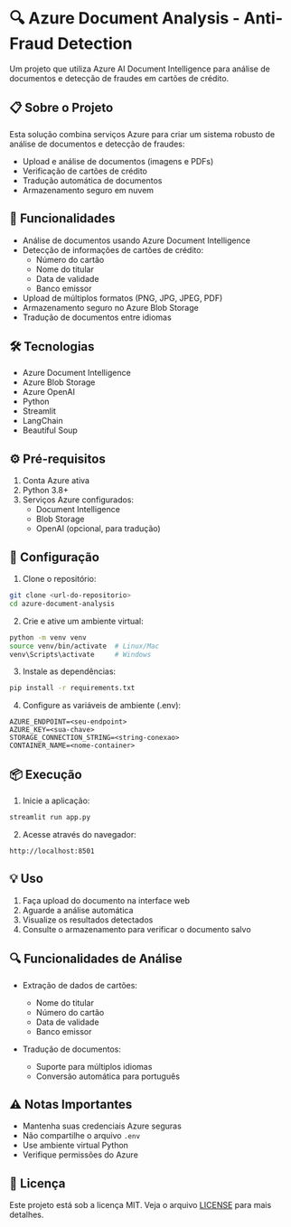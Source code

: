 # 🔍 Azure Document Analysis - Anti-Fraud Detection

Um projeto que utiliza Azure AI Document Intelligence para análise de documentos e detecção de fraudes em cartões de crédito.

## 📋 Sobre o Projeto

Esta solução combina serviços Azure para criar um sistema robusto de análise de documentos e detecção de fraudes:

- Upload e análise de documentos (imagens e PDFs)
- Verificação de cartões de crédito
- Tradução automática de documentos
- Armazenamento seguro em nuvem

## 🚀 Funcionalidades

- Análise de documentos usando Azure Document Intelligence
- Detecção de informações de cartões de crédito:
  - Número do cartão
  - Nome do titular
  - Data de validade
  - Banco emissor
- Upload de múltiplos formatos (PNG, JPG, JPEG, PDF)
- Armazenamento seguro no Azure Blob Storage
- Tradução de documentos entre idiomas

## 🛠️ Tecnologias

- Azure Document Intelligence
- Azure Blob Storage
- Azure OpenAI
- Python
- Streamlit
- LangChain
- Beautiful Soup

## ⚙️ Pré-requisitos

1. Conta Azure ativa
2. Python 3.8+
3. Serviços Azure configurados:
   - Document Intelligence
   - Blob Storage
   - OpenAI (opcional, para tradução)

## 🔧 Configuração

1. Clone o repositório:
```bash
git clone <url-do-repositorio>
cd azure-document-analysis
```

2. Crie e ative um ambiente virtual:
```bash
python -m venv venv
source venv/bin/activate  # Linux/Mac
venv\Scripts\activate     # Windows
```

3. Instale as dependências:
```bash
pip install -r requirements.txt
```

4. Configure as variáveis de ambiente (.env):
```
AZURE_ENDPOINT=<seu-endpoint>
AZURE_KEY=<sua-chave>
STORAGE_CONNECTION_STRING=<string-conexao>
CONTAINER_NAME=<nome-container>
```

## 📦 Execução

1. Inicie a aplicação:
```bash
streamlit run app.py
```

2. Acesse através do navegador:
```
http://localhost:8501
```

## 💡 Uso

1. Faça upload do documento na interface web
2. Aguarde a análise automática
3. Visualize os resultados detectados
4. Consulte o armazenamento para verificar o documento salvo
   
## 🔍 Funcionalidades de Análise

- Extração de dados de cartões:
  - Nome do titular
  - Número do cartão
  - Data de validade
  - Banco emissor

- Tradução de documentos:
  - Suporte para múltiplos idiomas
  - Conversão automática para português

## ⚠️ Notas Importantes

- Mantenha suas credenciais Azure seguras
- Não compartilhe o arquivo `.env`
- Use ambiente virtual Python
- Verifique permissões do Azure

## 📝 Licença

Este projeto está sob a licença MIT. Veja o arquivo [LICENSE](LICENSE) para mais detalhes.
